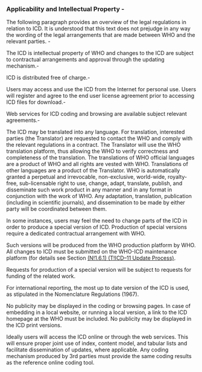 ### Applicability and Intellectual Property -

The following paragraph provides an overview of the legal regulations in relation to ICD.  It is understood that this text does not prejudge in any way the wording of the legal arrangements that are made between WHO and the relevant parties. -

The ICD is intellectual property of WHO and changes to the ICD are subject to contractual arrangements and approval through the updating mechanism.-

ICD is distributed free of charge.-

Users may access and use the ICD from the Internet for personal use. Users will register and agree to the end user license agreement prior to accessing ICD files for download.-

Web services for ICD coding and browsing are available subject relevant agreements.-

The ICD may be translated into any language. For translation, interested parties (the Translator) are requested to contact the WHO and comply with the relevant regulations in a contract.
The Translator will use the WHO translation platform, thus allowing the WHO to verify correctness and completeness of the translation.
The translations of WHO official languages are a product of WHO and all rights are vested with WHO.
Translations of other languages are a product of the Translator.
WHO is automatically granted a perpetual and irrevocable, non-exclusive, world-wide, royalty-free, sub-licensable right to use, change, adapt,
translate, publish, and disseminate such work product in any manner and in any format in conjunction with the work of WHO.
Any adaptation, translation, publication (including in scientific journals), and dissemination to be made by either party will be coordinated between them.

In some instances, users may feel the need to change parts of the ICD in order to produce a special version of ICD.
Production of special versions require a dedicated contractual arrangement with WHO.

Such versions will be produced from the WHO production platform by WHO.
All changes to ICD must be submitted on the WHO-ICD maintenance platform (for details see Section [(N!1.6.1) (T!ICD–11 Update Process)](#icd11-update-process).

Requests for production of a special version will be subject to requests for funding of the related work.

For international reporting, the most up to date version of the ICD is used, as stipulated in the Nomenclature Regulations (1967).

No publicity may be displayed in the coding or browsing pages. In case of embedding in a local website, or running a local version, a link to the ICD homepage at the WHO must be included.
No publicity may be displayed in the ICD print versions.

Ideally users will access the ICD online or through the web services. This will ensure proper joint use of index, content model, and tabular lists and facilitate dissemination of updates,
where applicable. Any coding mechanism produced by 3rd parties must provide the same coding results as the reference online coding tool.
